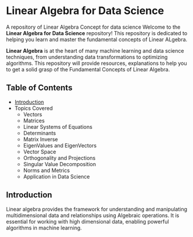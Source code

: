 # Linear Algebra for Data Science
A repository of Linear Algebra Concept for data science 
Welcome to the **Linear Algebra for Data Science** repository! This repository is dedicated to helping you learn and master the fundamental concepts of Linear ALgebra. 

**Linear Algebra** is at the heart of many machine learning and data science techniques, from understanding data transformations to optimizing algorithms. This repository will provide resources, explanations to help you to get a solid grasp of the Fundamental Concepts of Linear Algebra. 

## Table of Contents
- [Introduction](#introduction)
- Topics Covered
   - Vectors
   - Matrices
   - Linear Systems of Equations
   - Determinants
   - Matrix Inverse
   - EigenValues and EigenVectors
   - Vector Space
   - Orthogonality and Projections
   - Singular Value Decomposition
   - Norms and Metrics
   - Application in Data Science

## Introduction
Linear algebra provides the framework for understanding and manipulating multidimensional data and relationships using Algebraic operations. It is essential for working with high dimensional data, enabling powerful algorithms in machine learning. 
  
